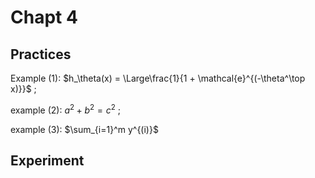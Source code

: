 # Chapt 4
## Practices
 Example (1): $h_\theta(x) = \Large\frac{1}{1 + \mathcal{e}^{(-\theta^\top x)}}$ ;

 example (2): $a^2 + b^2 = c^2$ ; 
 
 example (3): $\sum_{i=1}^m y^{(i)}$ 

## Experiment

